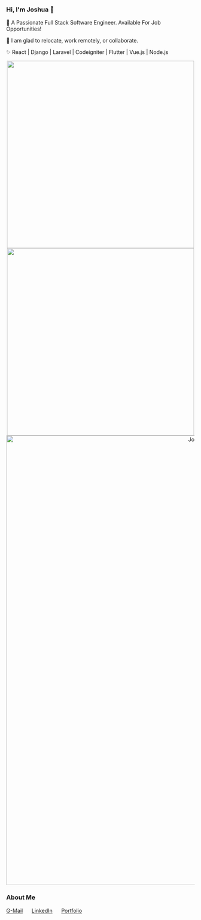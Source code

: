 ### Hi, I'm Joshua 👋

🔭 A Passionate Full Stack Software Engineer. Available For Job Opportunities!

📡 I am glad to relocate, work remotely, or collaborate.

✨ React | Django | Laravel | Codeigniter | Flutter | Vue.js | Node.js

<p align="center">
  <a href="https://github.com/joshuaminja">
  <img width="500px" src="https://github-readme-stats-eight-theta.vercel.app/api?username=joshuaminja&show_icons=true&include_all_commits=true&count_private=true&title_color=19d72f&icon_color=19d72f&text_color=000000&bg_color=ffffff"/>
  <img width="500px" src="https://github-readme-streak-stats.herokuapp.com?user=joshuaminja&date_format=M%20j%5B%2C%20Y%5D&ring=19d72f&fire=19d72f&currStreakLabel=000000">
  </a>
  <a href="https://github.com/joshuaminja"><img alt="Joshua Daniel Minja's Activity Graph" width="1200px" src="https://activity-graph.herokuapp.com/graph?username=joshuaminja&bg_color=ffffff&color=000000&line=19d72f&point=000000&area=true&area_color=19d72f&hide_border=true"/></a>
</p>

### About Me
<p align="left">
    <a href="mailto:joshuaminja5@gmail.com">G-Mail</a> &nbsp;&nbsp;&nbsp;&nbsp;
    <a href="https://www.linkedin.com/in/joshuaminja">LinkedIn</a> &nbsp;&nbsp;&nbsp;&nbsp;
    <a href="https://joshuaminja.ml">Portfolio</a> &nbsp;&nbsp;&nbsp;&nbsp;
</p>
